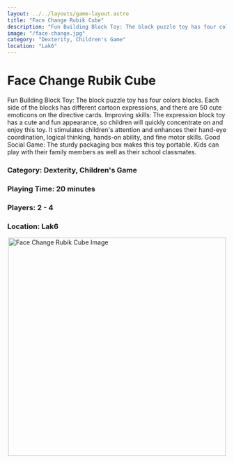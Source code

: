 ```yaml
---
layout: ../../layouts/game-layout.astro
title: "Face Change Rubik Cube"
description: "Fun Building Block Toy: The block puzzle toy has four colors blocks."
image: "/face-change.jpg"
category: "Dexterity, Children's Game"
location: "Lak6"
---
```

# Face Change Rubik Cube

Fun Building Block Toy: The block puzzle toy has four colors blocks. Each side of the blocks has different cartoon expressions, and there are 50 cute emoticons on the directive cards. 
Improving skills: The expression block toy has a cute and fun appearance, so children will quickly concentrate on and enjoy this toy. It stimulates children's attention and enhances their hand-eye coordination, logical thinking, hands-on ability, and fine motor skills.
Good Social Game: The sturdy packaging box makes this toy portable. Kids can play with their family members as well as their school classmates.

### Category: Dexterity, Children's Game

### Playing Time: 20 minutes

### Players: 2 - 4

### Location: Lak6

<img src="/face-change.jpg" alt="Face Change Rubik Cube Image" width="500" style="display: block; margin: 0 auto">

